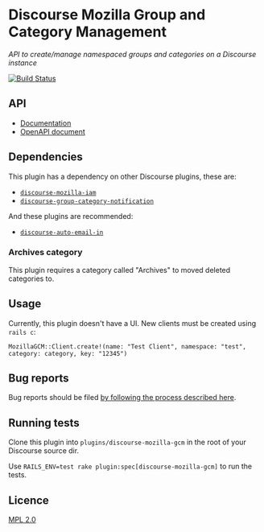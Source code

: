 # Discourse Mozilla Group and Category Management
*API to create/manage namespaced groups and categories on a Discourse instance*

[![Build Status](https://travis-ci.org/mozilla/discourse-mozilla-gcm.svg?branch=master)](https://travis-ci.org/mozilla/discourse-mozilla-gcm)

## API

* [Documentation](https://mozilla.github.io/discourse-mozilla-gcm/)
* [OpenAPI document](api.yml)

## Dependencies

This plugin has a dependency on other Discourse plugins, these are:

- [`discourse-mozilla-iam`](https://github.com/mozilla/discourse-mozilla-iam/)
- [`discourse-group-category-notification`](https://github.com/mozilla/discourse-group-category-notification)

And these plugins are recommended:

- [`discourse-auto-email-in`](https://github.com/mozilla/discourse-auto-email-in)

### Archives category

This plugin requires a category called "Archives" to moved deleted categories to.

## Usage

Currently, this plugin doesn't have a UI. New clients must be created using `rails c`:

`MozillaGCM::Client.create!(name: "Test Client", namespace: "test", category: category, key: "12345")`

## Bug reports

Bug reports should be filed [by following the process described here](https://discourse.mozilla.org/t/where-do-i-file-bug-reports-about-discourse/32078).

## Running tests

Clone this plugin into `plugins/discourse-mozilla-gcm` in the root of your Discourse source dir.

Use `RAILS_ENV=test rake plugin:spec[discourse-mozilla-gcm]` to run the tests.

## Licence

[MPL 2.0](https://www.mozilla.org/MPL/2.0/)
